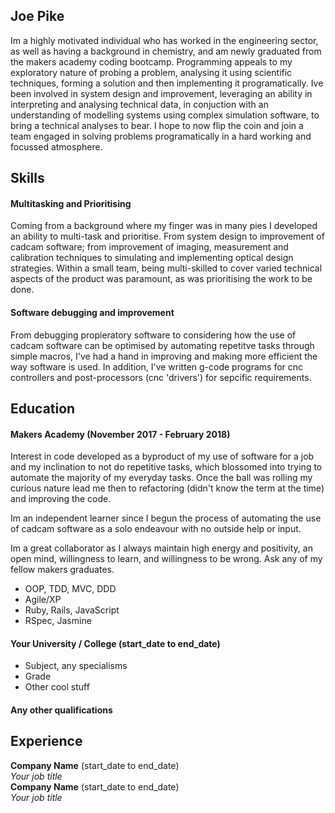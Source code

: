 ## Joe Pike

Im a highly motivated individual who has worked in the engineering sector, as well as having a background in chemistry, and am newly graduated from the makers academy coding bootcamp. Programming appeals to my exploratory nature of probing a problem, analysing it using scientific techniques, forming a solution and then implementing it programatically. Ive been involved in system design and improvement,  leveraging an ability in interpreting and analysing technical data, in conjuction with an understanding of modelling systems using complex simulation software, to bring a technical analyses to bear. I hope to now flip the coin and join a team engaged in solving problems programatically in a hard working and focussed atmosphere.

## Skills

#### Multitasking and Prioritising

Coming from a background where my finger was in many pies I developed an ability to multi-task and prioritise. From system design to improvement of cadcam software; from improvement of imaging, measurement and calibration techniques to simulating and implementing optical design strategies. Within a small team, being multi-skilled to cover varied technical aspects of the product was paramount, as was prioritising the work to be done.

#### Software debugging and improvement

From debugging propieratory software to considering how the use of cadcam software can be optimised by automating repetitve tasks through simple macros, I've had a hand in improving and making more efficient the way software is used. In addition, I've written g-code programs for cnc controllers and post-processors (cnc 'drivers') for sepcific requirements.

## Education

#### Makers Academy (November 2017 - February 2018)

Interest in code developed as a byproduct of my use of software for a job and my inclination to not do repetitive tasks, which blossomed into trying to automate the majority of my everyday tasks. Once the ball was rolling my curious nature lead me then to refactoring (didn't know the term at the time) and improving the code.

Im an independent learner since I begun the process of automating the use of cadcam software as a solo endeavour with no outside help or input.

Im a great collaborator as I always maintain high energy and positivity, an open mind, willingness to learn, and willingness to be wrong. Ask any of my fellow makers graduates.

- OOP, TDD, MVC, DDD
- Agile/XP
- Ruby, Rails, JavaScript
- RSpec, Jasmine

#### Your University / College (start_date to end_date)

- Subject, any specialisms
- Grade
- Other cool stuff

#### Any other qualifications

## Experience

**Company Name** (start_date to end_date)    
*Your job title*  
**Company Name** (start_date to end_date)   
*Your job title*  
